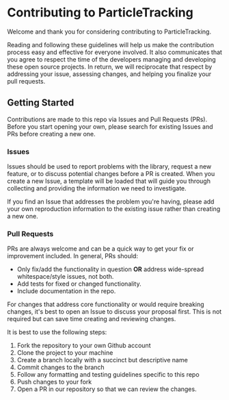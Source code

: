 # Contributing to ParticleTracking

Welcome and thank you for considering contributing to ParticleTracking.

Reading and following these guidelines will help us make the contribution process easy and effective for everyone involved. It also communicates that you agree to respect the time of the developers managing and developing these open source projects. In return, we will reciprocate that respect by addressing your issue, assessing changes, and helping you finalize your pull requests.

## Getting Started

Contributions are made to this repo via Issues and Pull Requests (PRs).
Before you start opening your own, please search for existing Issues and PRs before creating a new one.

### Issues

Issues should be used to report problems with the library, request a new feature, or to discuss potential changes before a PR is created. When you create a new Issue, a template will be loaded that will guide you through collecting and providing the information we need to investigate.

If you find an Issue that addresses the problem you're having, please add your own reproduction information to the existing issue rather than creating a new one.

### Pull Requests

PRs are always welcome and can be a quick way to get your fix or improvement included. In general, PRs should:

- Only fix/add the functionality in question **OR** address wide-spread whitespace/style issues, not both.
- Add tests for fixed or changed functionality.
- Include documentation in the repo.

For changes that address core functionality or would require breaking changes, it's best to open an Issue to discuss your proposal first. This is not required but can save time creating and reviewing changes.

It is best to use the following steps:

1. Fork the repository to your own Github account
2. Clone the project to your machine
3. Create a branch locally with a succinct but descriptive name
4. Commit changes to the branch
5. Follow any formatting and testing guidelines specific to this repo
6. Push changes to your fork
7. Open a PR in our repository so that we can review the changes.
